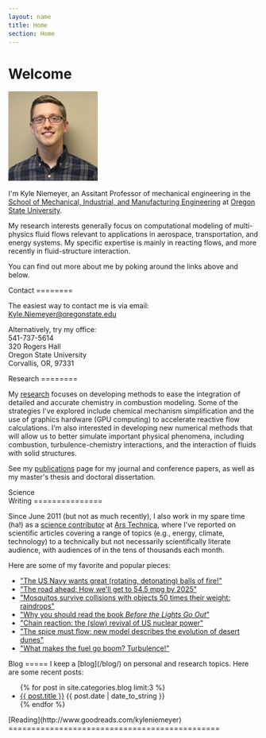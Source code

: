 ```yaml
---
layout: name
title: Home
section: Home
---
```


Welcome
=======

<img class='inset right' src='/images/kyle-niemeyer-web.jpg' title='Kyle Niemeyer' width='180px' />

I'm Kyle Niemeyer, an Assitant Professor of mechanical engineering in the [School of Mechanical, Industrial, and Manufacturing Engineering](http://mime.oregonstate.edu) at [Oregon State University](http://oregonstate.edu/).  


My research interests generally focus on computational modeling of multi-physics fluid flows relevant to applications in aerospace, transportation, and energy systems. My specific expertise is mainly in reacting flows, and more recently in fluid-structure interaction.  

You can find out more about me by poking around the links above and below.  

<div class="section">
Contact
========

The easiest way to contact me is via email:  
<Kyle.Niemeyer@oregonstate.edu>  

Alternatively, try my office:  
541-737-5614  
320 Rogers Hall  
Oregon State University  
Corvallis, OR, 97331

</div>

<div class="section">
Research
========

My [research](/research) focuses on developing methods to ease the integration of detailed and accurate chemistry in combustion modeling. Some of the strategies I've explored include chemical mechanism simplification and the use of graphics hardware (GPU computing) to accelerate reactive flow calculations. I'm also interested in developing new numerical methods that will allow us to better simulate important physical phenomena, including combustion,  turbulence-chemistry interactions, and the interaction of fluids with solid structures.  

See my [publications](/research/pubs) page for my journal and conference papers, as well as my master's thesis and doctoral dissertation.  

</div>

<div class="section">
Science <br/> Writing
===============

Since June 2011 (but not as much recently), I also work in my spare time (ha!) as a [science contributor][kylears] at [Ars Technica][ars], where I've reported on scientific articles covering a range of topics (e.g., energy, climate, technology) to a technically but not necessarily scientifically literate audience, with audiences of in the tens of thousands each month.

Here are some of my favorite and popular pieces:

- ["The US Navy wants great (rotating, detonating) balls of fire!"](http://arstechnica.com/science/2012/11/the-us-navy-wants-great-rotating-detonating-balls-of-fire/)
- ["The road ahead: How we'll get to 54.5 mpg by 2025"](http://arstechnica.com/features/2012/10/the-road-ahead-how-well-get-to-54-5-mpg-by-2025/)
- ["Mosquitos survive collisions with objects 50 times their weight: raindrops"](http://arstechnica.com/science/2012/06/mosquitos-survive-collisions-with-objects-50-times-their-weight-raindrops/)
- ["Why you should read the book _Before the Lights Go Out_"](http://arstechnica.com/science/2012/04/why-you-should-read-the-book-before-the-lights-go-out/)
- ["Chain reaction: the (slow) revival of US nuclear power"](http://arstechnica.com/science/2012/03/chain-reaction-the-slow-revival-of-us-nuclear-power/)
- ["The spice must flow: new model describes the evolution of desert dunes"](http://arstechnica.com/science/2012/02/the-spice-must-flow-describing-the-evolution-of-desert-dunes/)
- ["What makes the fuel go boom? Turbulence!"](http://arstechnica.com/science/2011/07/what-makes-the-fuel-go-boom-turbulence/)

</div>

<div class="section">
Blog
=====
I keep a [blog](/blog/) on personal and research topics. Here are some recent posts:

<ul class="compact recent">
  {% for post in site.categories.blog limit:3 %}
  <li>
    <a href="{{ post.url }}">{{ post.title }}</a>
    <span class="date">{{ post.date | date_to_string }}</span>
  </li>
  {% endfor %}
</ul>
</div>

<div class="section">
[Reading](http://www.goodreads.com/kyleniemeyer)
==============================================

<style type="text/css" media="screen">
  .gr_grid_container { /* customize grid container div here. eg: width: 500px; */ }
  .gr_grid_book_container {
    /* customize book cover container div here */
    float: left;
    width: 98px;
    height: 160px;
    padding: 0px 0px;
    overflow: hidden;
  }
</style>
<script type="text/javascript" charset="utf-8" src="https://www.goodreads.com/review/grid_widget/1983734?cover_size=medium&amp;hide_link=&amp;hide_title=true&amp;num_books=20&amp;order=a&amp;shelf=currently-reading&amp;sort=date_added&amp;widget_id=1429216460"> </script>

</div>

[kylears]: http://arstechnica.com/author/kyle-niemeyer/
[ars]: http://arstechnica.com/